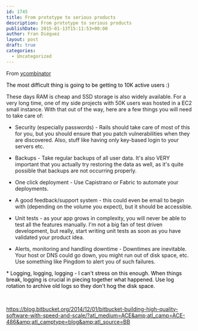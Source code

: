 ```yaml
---
id: 1745
title: From prototype to serious products
description: From prototype to serious products
publishDate: 2015-01-13T15:11:53+00:00
author: Fran Diéguez
layout: post
draft: true
categories:
  - Uncategorized
---
```

From [ycombinator](https://news.ycombinator.com/item?id=8862542)

<span style="color: #000000;">The most difficult thing is going to be getting to 10K active users :)</span>

These days RAM is cheap and SSD storage is also widely available. For a very long time, one of my side projects with 50K users was hosted in a EC2 small instance. With that out of the way, here are a few things you will need to take care of:

* Security (especially passwords) - Rails should take care of most of this for you, but you should ensure that you patch vulnerabilities when they are discovered. Also, stuff like having only key-based login to your servers etc.

* Backups - Take regular backups of all user data. It's also VERY important that you actually try restoring the data as well, as it's quite possible that backups are not occurring properly.

* One click deployment - Use Capistrano or Fabric to automate your deployments.

* A good feedback/support system - this could even be email to begin with (depending on the volume you expect), but it should be accessible.

* Unit tests - as your app grows in complexity, you will never be able to test all the features manually. I'm not a big fan of test driven development, but really, start writing unit tests as soon as you have validated your product idea.

* Alerts, monitoring and handling downtime - Downtimes are inevitable. Your host or DNS could go down, you might run out of disk space, etc. Use something like Pingdom to alert you of such failures.

<span style="color: #000000;">* Logging, logging, logging - I can't stress on this enough. When things break, logging is crucial in piecing together what happened. Use log rotation to archive old logs so they don't hog the disk space.</span>

&nbsp;

https://blog.bitbucket.org/2014/12/01/bitbucket-building-high-quality-software-with-speed-and-scale/?atl_medium=ACE&amp;atl_camp=ACE-486&amp;atl_camptype=blog&amp;atl_source=BB
